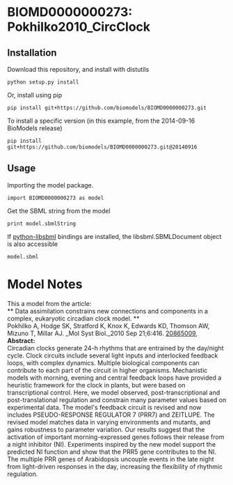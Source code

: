# BIOMD0000000273: Pokhilko2010_CircClock

## Installation

Download this repository, and install with distutils

`python setup.py install`

Or, install using pip

`pip install git+https://github.com/biomodels/BIOMD0000000273.git`

To install a specific version (in this example, from the 2014-09-16 BioModels release)

`pip install git+https://github.com/biomodels/BIOMD0000000273.git@20140916`

## Usage

Importing the model package.

`import BIOMD0000000273 as model`

Get the SBML string from the model

`print model.sbmlString`

If [python-libsbml](https://pypi.python.org/pypi/python-libsbml) bindings are
installed, the libsbml.SBMLDocument object is also accessible

`model.sbml`


# Model Notes


This a model from the article:  
** Data assimilation constrains new connections and components in a complex, eukaryotic circadian clock model. **   
Pokhilko A, Hodge SK, Stratford K, Knox K, Edwards KD, Thomson AW, Mizuno T,
Millar AJ. _Mol Syst Biol._2010 Sep 21;6:416.
[20865009](http://www.ncbi.nlm.nih.gov/pubmed/20865009),  
**Abstract:**   
Circadian clocks generate 24-h rhythms that are entrained by the day/night
cycle. Clock circuits include several light inputs and interlocked feedback
loops, with complex dynamics. Multiple biological components can contribute to
each part of the circuit in higher organisms. Mechanistic models with morning,
evening and central feedback loops have provided a heuristic framework for the
clock in plants, but were based on transcriptional control. Here, we model
observed, post-transcriptional and post-translational regulation and constrain
many parameter values based on experimental data. The model's feedback circuit
is revised and now includes PSEUDO-RESPONSE REGULATOR 7 (PRR7) and ZEITLUPE.
The revised model matches data in varying environments and mutants, and gains
robustness to parameter variation. Our results suggest that the activation of
important morning-expressed genes follows their release from a night inhibitor
(NI). Experiments inspired by the new model support the predicted NI function
and show that the PRR5 gene contributes to the NI. The multiple PRR genes of
Arabidopsis uncouple events in the late night from light-driven responses in
the day, increasing the flexibility of rhythmic regulation.


